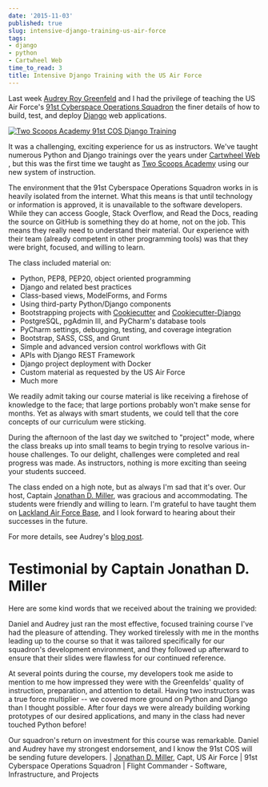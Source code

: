 ```yaml
---
date: '2015-11-03'
published: true
slug: intensive-django-training-us-air-force
tags:
- django
- python
- Cartwheel Web
time_to_read: 3
title: Intensive Django Training with the US Air Force
---
```


Last week [Audrey Roy Greenfeld](https://audrey.feldroy.com) and I
had the privilege of teaching the US Air Force's [91st Cyberspace
Operations
Squadron](https://en.wikipedia.org/wiki/91st_Cyberspace_Operations_Squadron)
the finer details of how to build, test, and deploy
[Django](https://djangoproject.com) web applications.

[![Two Scoops Academy 91st COS Django Training](/images/two-scoops-academy-91cos-django-training.png)](/intensive-django-training-us-air-force.html)

It was a challenging, exciting experience for us as instructors. We've
taught numerous Python and Django trainings over the years under
[Cartwheel Web](https://www.cartwheelweb.com/training/) , but this was
the first time we taught as [Two Scoops
Academy](https://www.twoscoopsacademy.com) using our new system of
instruction.

The environment that the 91st Cyberspace Operations Squadron works in is
heavily isolated from the internet. What this means is that until
technology or information is approved, it is unavailable to the software
developers. While they can access Google, Stack Overflow, and Read the
Docs, reading the source on GitHub is something they do at home, not on
the job. This means they really need to understand their material. Our
experience with their team (already competent in other programming
tools) was that they were bright, focused, and willing to learn.

The class included material on:

-   Python, PEP8, PEP20, object oriented programming
-   Django and related best practices
-   Class-based views, ModelForms, and Forms
-   Using third-party Python/Django components
-   Bootstrapping projects with
    [Cookiecutter](https://github.com/audreyr/cookiecutter) and
    [Cookiecutter-Django](https://github.com/pydanny/cookiecutter-django)
-   PostgreSQL, pgAdmin III, and PyCharm's database tools
-   PyCharm settings, debugging, testing, and coverage integration
-   Bootstrap, SASS, CSS, and Grunt
-   Simple and advanced version control workflows with Git
-   APIs with Django REST Framework
-   Django project deployment with Docker
-   Custom material as requested by the US Air Force
-   Much more

We readily admit taking our course material is like receiving a firehose
of knowledge to the face; that large portions probably won't make sense
for months. Yet as always with smart students, we could tell that the
core concepts of our curriculum were sticking.

During the afternoon of the last day we switched to "project" mode,
where the class breaks up into small teams to begin trying to resolve
various in-house challenges. To our delight, challenges were completed
and real progress was made. As instructors, nothing is more exciting
than seeing your students succeed.

The class ended on a high note, but as always I'm sad that it's over.
Our host, Captain [Jonathan D. Miller](https://twitter.com/jondelmil),
was gracious and accommodating. The students were friendly and willing
to learn. I'm grateful to have taught them on [Lackland Air Force
Base](https://en.wikipedia.org/wiki/Lackland_Air_Force_Base), and I look
forward to hearing about their successes in the future.

For more details, see Audrey's [blog
post](https://audrey.feldroy.com/2015/11/intensive-django-training-with-91st.html).

Testimonial by Captain Jonathan D. Miller
=========================================

Here are some kind words that we received about the training we
provided:

Daniel and Audrey just ran the most effective, focused training course I've had the pleasure of attending. They worked tirelessly with me in the months leading up to the course so that it was tailored specifically for our squadron's development environment, and they followed up afterward to ensure that their slides were flawless for our continued reference.

At several points during the course, my developers took me aside to mention to me how impressed they were with the Greenfelds' quality of instruction, preparation, and attention to detail. Having two instructors was a true force multiplier -- we covered more ground on Python and Django than I thought possible. After four days we were already building working prototypes of our desired applications, and many in the class had never touched Python before!

Our squadron's return on investment for this course was remarkable. Daniel and Audrey have my strongest endorsement, and I know the 91st COS will be sending future developers.
| [Jonathan D. Miller](https://twitter.com/jondelmil), Capt, US Air
  Force
| 91st Cyberspace Operations Squadron
| Flight Commander - Software, Infrastructure, and Projects
